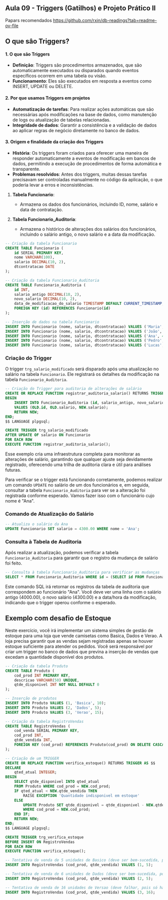 ## Aula 09 - Triggers (Gatilhos) e Projeto Prático II

Papars recomendados https://github.com/rxin/db-readings?tab=readme-ov-file

## O que sâo Triggers?

#### 1. O que são Triggers

* **Definição**: Triggers são procedimentos armazenados, que são automaticamente executados ou disparados quando eventos específicos ocorrem em uma tabela ou visão.
* **Funcionamento**: Eles são executados em resposta a eventos como INSERT, UPDATE ou DELETE.

#### 2. Por que usamos Triggers em projetos

* **Automatização de tarefas**: Para realizar ações automáticas que são necessárias após modificações na base de dados, como manutenção de logs ou atualização de tabelas relacionadas.
* **Integridade de dados**: Garantir a consistência e a validação de dados ao aplicar regras de negócio diretamente no banco de dados.

#### 3. Origem e finalidade da criação dos Triggers

* **História**: Os triggers foram criados para oferecer uma maneira de responder automaticamente a eventos de modificação em bancos de dados, permitindo a execução de procedimentos de forma automática e transparente.
* **Problemas resolvidos**: Antes dos triggers, muitas dessas tarefas precisavam ser controladas manualmente no código da aplicação, o que poderia levar a erros e inconsistências.

1. **Tabela Funcionario**:
    
    * Armazena os dados dos funcionários, incluindo ID, nome, salário e data de contratação.
2. **Tabela Funcionario_Auditoria**:
    
    * Armazena o histórico de alterações dos salários dos funcionários, incluindo o salário antigo, o novo salário e a data da modificação.

```sql
-- Criação da tabela Funcionario
CREATE TABLE Funcionario (
    id SERIAL PRIMARY KEY,
    nome VARCHAR(100),
    salario DECIMAL(10, 2),
    dtcontratacao DATE
);

-- Criação da tabela Funcionario_Auditoria
CREATE TABLE Funcionario_Auditoria (
    id INT,
    salario_antigo DECIMAL(10, 2),
    novo_salario DECIMAL(10, 2),
    data_de_modificacao_do_salario TIMESTAMP DEFAULT CURRENT_TIMESTAMP,
    FOREIGN KEY (id) REFERENCES Funcionario(id)
);

-- Inserção de dados na tabela Funcionario
INSERT INTO Funcionario (nome, salario, dtcontratacao) VALUES ('Maria', 5000.00, '2021-06-01');
INSERT INTO Funcionario (nome, salario, dtcontratacao) VALUES ('João', 4500.00, '2021-07-15');
INSERT INTO Funcionario (nome, salario, dtcontratacao) VALUES ('Ana', 4000.00, '2022-01-10');
INSERT INTO Funcionario (nome, salario, dtcontratacao) VALUES ('Pedro', 5500.00, '2022-03-20');
INSERT INTO Funcionario (nome, salario, dtcontratacao) VALUES ('Lucas', 4700.00, '2022-05-25');
```

### Criação do Trigger

O trigger `trg_salario_modificado` será disparado após uma atualização no salário na tabela `Funcionario`. Ele registrará os detalhes da modificação na tabela `Funcionario_Auditoria`.

```sql
-- Criação do Trigger para auditoria de alterações de salário
CREATE OR REPLACE FUNCTION registrar_auditoria_salario() RETURNS TRIGGER AS $$
BEGIN
    INSERT INTO Funcionario_Auditoria (id, salario_antigo, novo_salario)
    VALUES (OLD.id, OLD.salario, NEW.salario);
    RETURN NEW;
END;
$$ LANGUAGE plpgsql;

CREATE TRIGGER trg_salario_modificado
AFTER UPDATE OF salario ON Funcionario
FOR EACH ROW
EXECUTE FUNCTION registrar_auditoria_salario();
```

Esse exemplo cria uma infraestrutura completa para monitorar as alterações de salário, garantindo que qualquer ajuste seja devidamente registrado, oferecendo uma trilha de auditoria clara e útil para análises futuras.

Para verificar se o trigger está funcionando corretamente, podemos realizar um comando `UPDATE` no salário de um dos funcionários e, em seguida, consultar a tabela `Funcionario_Auditoria` para ver se a alteração foi registrada conforme esperado. Vamos fazer isso com o funcionário cujo nome é "Ana".

### Comando de Atualização do Salário

```sql
-- Atualiza o salário da Ana
UPDATE Funcionario SET salario = 4300.00 WHERE nome = 'Ana';
```

### Consulta à Tabela de Auditoria

Após realizar a atualização, podemos verificar a tabela `Funcionario_Auditoria` para garantir que o registro da mudança de salário foi feito.

```sql
-- Consulta à tabela Funcionario_Auditoria para verificar as mudanças
SELECT * FROM Funcionario_Auditoria WHERE id = (SELECT id FROM Funcionario WHERE nome = 'Ana');
```

Este comando SQL irá retornar os registros da tabela de auditoria que correspondem ao funcionário "Ana". Você deve ver uma linha com o salário antigo (4000.00), o novo salário (4300.00) e a data/hora da modificação, indicando que o trigger operou conforme o esperado.

## Exemplo com desafio de Estoque

Neste exercício, você irá implementar um sistema simples de gestão de estoque para uma loja que vende camisetas como Basica, Dados e Verao. A loja precisa garantir que as vendas sejam registradas apenas se houver estoque suficiente para atender os pedidos. Você será responsável por criar um trigger no banco de dados que previna a inserção de vendas que excedam a quantidade disponível dos produtos.

```sql
-- Criação da tabela Produto
CREATE TABLE Produto (
    cod_prod INT PRIMARY KEY,
    descricao VARCHAR(50) UNIQUE,
    qtde_disponivel INT NOT NULL DEFAULT 0
);

-- Inserção de produtos
INSERT INTO Produto VALUES (1, 'Basica', 10);
INSERT INTO Produto VALUES (2, 'Dados', 5);
INSERT INTO Produto VALUES (3, 'Verao', 15);

-- Criação da tabela RegistroVendas
CREATE TABLE RegistroVendas (
    cod_venda SERIAL PRIMARY KEY,
    cod_prod INT,
    qtde_vendida INT,
    FOREIGN KEY (cod_prod) REFERENCES Produto(cod_prod) ON DELETE CASCADE
);
```

```sql
-- Criação de um TRIGGER
CREATE OR REPLACE FUNCTION verifica_estoque() RETURNS TRIGGER AS $$
DECLARE
    qted_atual INTEGER;
BEGIN
    SELECT qtde_disponivel INTO qted_atual
    FROM Produto WHERE cod_prod = NEW.cod_prod;
    IF qted_atual < NEW.qtde_vendida THEN
        RAISE EXCEPTION 'Quantidade indisponivel em estoque'
    ELSE
        UPDATE Produto SET qtde_disponivel = qtde_disponivel - NEW.qtde_vendida
        WHERE cod_prod = NEW.cod_prod;
    END IF;
    RETURN NEW;
END;
$$ LANGUAGE plpgsql;

CREATE TRIGGER trg_verifica_estoque 
BEFORE INSERT ON RegistroVendas
FOR EACH ROW 
EXECUTE FUNCTION verifica_estoque();
```
    
```sql
-- Tentativa de venda de 5 unidades de Basico (deve ser bem-sucedida, pois há 10 unidades disponíveis)
INSERT INTO RegistroVendas (cod_prod, qtde_vendida) VALUES (1, 5);

-- Tentativa de venda de 6 unidades de Dados (deve ser bem-sucedida, pois há 5 unidades disponíveis e a quantidade vendida não excede o estoque)
INSERT INTO RegistroVendas (cod_prod, qtde_vendida) VALUES (2, 5);

-- Tentativa de venda de 16 unidades de Versao (deve falhar, pois só há 15 unidades disponíveis)
INSERT INTO RegistroVendas (cod_prod, qtde_vendida) VALUES (3, 16);
``` 